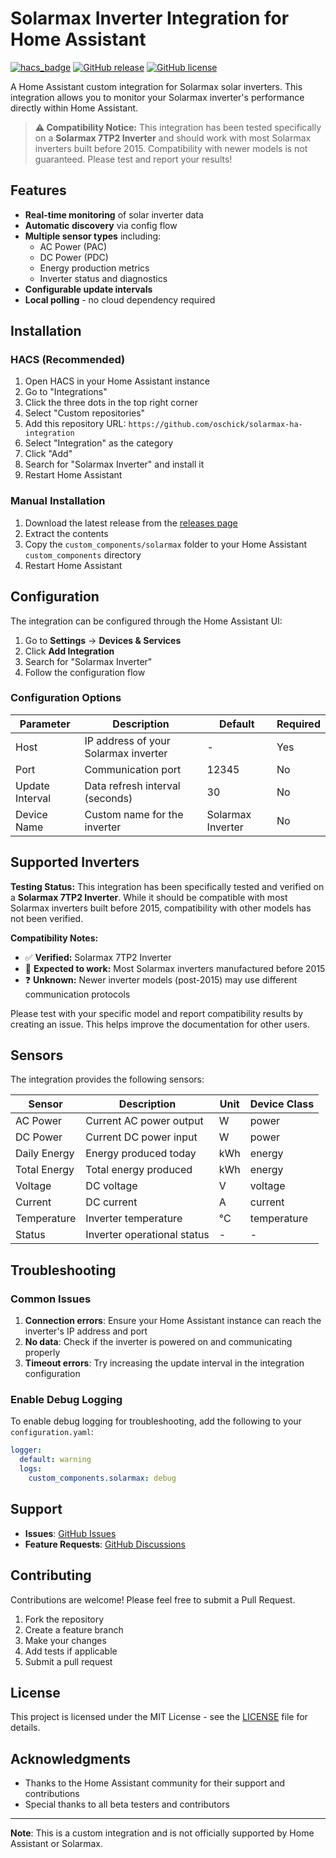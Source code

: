 # Solarmax Inverter Integration for Home Assistant

[![hacs_badge](https://img.shields.io/badge/HACS-Custom-orange.svg)](https://github.com/custom-components/hacs)
[![GitHub release](https://img.shields.io/github/release/oschick/solarmax-ha-integration.svg)](https://github.com/oschick/solarmax-ha-integration/releases/)
[![GitHub license](https://img.shields.io/github/license/oschick/solarmax-ha-integration.svg)](https://github.com/oschick/solarmax-ha-integration/blob/main/LICENSE)

A Home Assistant custom integration for Solarmax solar inverters. This integration allows you to monitor your Solarmax inverter's performance directly within Home Assistant.

> **⚠️ Compatibility Notice:** This integration has been tested specifically on a **Solarmax 7TP2 Inverter** and should work with most Solarmax inverters built before 2015. Compatibility with newer models is not guaranteed. Please test and report your results!

## Features

- **Real-time monitoring** of solar inverter data
- **Automatic discovery** via config flow
- **Multiple sensor types** including:
  - AC Power (PAC)
  - DC Power (PDC)
  - Energy production metrics
  - Inverter status and diagnostics
- **Configurable update intervals**
- **Local polling** - no cloud dependency required

## Installation

### HACS (Recommended)

1. Open HACS in your Home Assistant instance
2. Go to "Integrations"
3. Click the three dots in the top right corner
4. Select "Custom repositories"
5. Add this repository URL: `https://github.com/oschick/solarmax-ha-integration`
6. Select "Integration" as the category
7. Click "Add"
8. Search for "Solarmax Inverter" and install it
9. Restart Home Assistant

### Manual Installation

1. Download the latest release from the [releases page](https://github.com/oschick/solarmax-ha-integration/releases)
2. Extract the contents
3. Copy the `custom_components/solarmax` folder to your Home Assistant `custom_components` directory
4. Restart Home Assistant

## Configuration

The integration can be configured through the Home Assistant UI:

1. Go to **Settings** → **Devices & Services**
2. Click **Add Integration**
3. Search for "Solarmax Inverter"
4. Follow the configuration flow

### Configuration Options

| Parameter | Description | Default | Required |
|-----------|-------------|---------|----------|
| Host | IP address of your Solarmax inverter | - | Yes |
| Port | Communication port | 12345 | No |
| Update Interval | Data refresh interval (seconds) | 30 | No |
| Device Name | Custom name for the inverter | Solarmax Inverter | No |

## Supported Inverters

**Testing Status:** This integration has been specifically tested and verified on a **Solarmax 7TP2 Inverter**. While it should be compatible with most Solarmax inverters built before 2015, compatibility with other models has not been verified.

**Compatibility Notes:**
- ✅ **Verified:** Solarmax 7TP2 Inverter
- 🔄 **Expected to work:** Most Solarmax inverters manufactured before 2015
- ❓ **Unknown:** Newer inverter models (post-2015) may use different communication protocols

Please test with your specific model and report compatibility results by creating an issue. This helps improve the documentation for other users.

## Sensors

The integration provides the following sensors:

| Sensor | Description | Unit | Device Class |
|--------|-------------|------|--------------|
| AC Power | Current AC power output | W | power |
| DC Power | Current DC power input | W | power |
| Daily Energy | Energy produced today | kWh | energy |
| Total Energy | Total energy produced | kWh | energy |
| Voltage | DC voltage | V | voltage |
| Current | DC current | A | current |
| Temperature | Inverter temperature | °C | temperature |
| Status | Inverter operational status | - | - |

## Troubleshooting

### Common Issues

1. **Connection errors**: Ensure your Home Assistant instance can reach the inverter's IP address and port
2. **No data**: Check if the inverter is powered on and communicating properly
3. **Timeout errors**: Try increasing the update interval in the integration configuration

### Enable Debug Logging

To enable debug logging for troubleshooting, add the following to your `configuration.yaml`:

```yaml
logger:
  default: warning
  logs:
    custom_components.solarmax: debug
```

## Support

- **Issues**: [GitHub Issues](https://github.com/oschick/solarmax-ha-integration/issues)
- **Feature Requests**: [GitHub Discussions](https://github.com/oschick/solarmax-ha-integration/discussions)

## Contributing

Contributions are welcome! Please feel free to submit a Pull Request.

1. Fork the repository
2. Create a feature branch
3. Make your changes
4. Add tests if applicable
5. Submit a pull request

## License

This project is licensed under the MIT License - see the [LICENSE](LICENSE) file for details.

## Acknowledgments

- Thanks to the Home Assistant community for their support and contributions
- Special thanks to all beta testers and contributors

---

**Note**: This is a custom integration and is not officially supported by Home Assistant or Solarmax.
